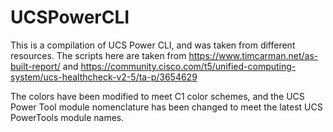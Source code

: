 # UCSPowerCLI

This is a compilation of UCS Power CLI, and was taken from different resources.  The scripts here are taken from 
https://www.timcarman.net/as-built-report/
and https://community.cisco.com/t5/unified-computing-system/ucs-healthcheck-v2-5/ta-p/3654629

The colors have been modified to meet C1 color schemes, and the UCS Power Tool module nomenclature has been changed to meet the latest
UCS PowerTools module names.

